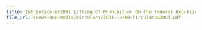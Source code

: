 ```yaml
---
title: I&E Notice-6/2001 Lifting Of Prohibition On The Federal Republic of Yugoslavia Including Koso
file_url: /news-and-media/circulars/2001-10-08-Circular062001.pdf
---
```

